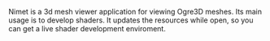 Nimet is a 3d mesh viewer application for viewing Ogre3D meshes.
Its main usage is to develop shaders. It updates the resources while open, so you can get a live shader development enviroment.
